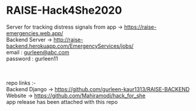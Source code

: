 # RAISE-Hack4She2020<br />
Server for tracking distress signals from app -> https://raise-emergencies.web.app/ <br />
Backend Server -> http://raise-backend.herokuapp.com/EmergencyServices/jobs/ <br />
email : gurleen@abc.com <br />
password : gurleen11 <br /><br /><br />


repo links :- <br />
Backend Django -> https://github.com/gurleen-kaur1313/RAISE-BACKEND <br />
Website -> https://github.com/Mahiramodi/hack_for_she <br />
app release has been attached with this repo <br />
